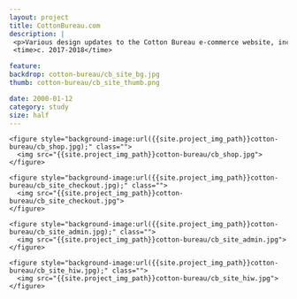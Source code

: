 ```yaml
---
layout: project
title: CottonBureau.com
description: |
 <p>Various design updates to the Cotton Bureau e-commerce website, including a robust filtering system for the shop index, checkout experience, user/merchant admin panel, and an informative page explaining the process.</p>
 <time>c. 2017-2018</time>

feature:
backdrop: cotton-bureau/cb_site_bg.jpg
thumb: cotton-bureau/cb_site_thumb.png

date: 2000-01-12
category: study
size: half
---
```



<section class="">
  <main>

    <figure style="background-image:url({{site.project_img_path}}cotton-bureau/cb_shop.jpg);" class="">
      <img src="{{site.project_img_path}}cotton-bureau/cb_shop.jpg">
    </figure>

    <figure style="background-image:url({{site.project_img_path}}cotton-bureau/cb_site_checkout.jpg);" class="">
      <img src="{{site.project_img_path}}cotton-bureau/cb_site_checkout.jpg">
    </figure>

    <figure style="background-image:url({{site.project_img_path}}cotton-bureau/cb_site_admin.jpg);" class="">
      <img src="{{site.project_img_path}}cotton-bureau/cb_site_admin.jpg">
    </figure>

    <figure style="background-image:url({{site.project_img_path}}cotton-bureau/cb_site_hiw.jpg);" class="">
      <img src="{{site.project_img_path}}cotton-bureau/cb_site_hiw.jpg">
    </figure>

  </main>
</section>
